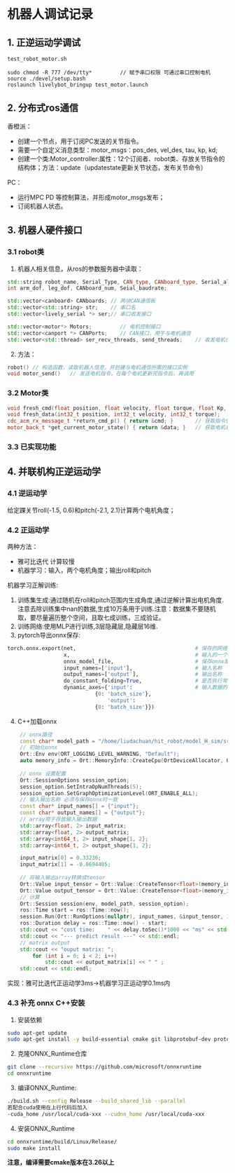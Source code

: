# 机器人调试记录

## 1. 正逆运动学调试

```
test_robot_motor.sh

sudo chmod -R 777 /dev/tty*         // 赋予串口权限 可通过串口控制电机
source ./devel/setup.bash 
roslaunch livelybot_bringup test_motor.launch
```

## 2. 分布式ros通信

香橙派：

-   创建一个节点，用于订阅PC发送的关节指令。
-   需要一个自定义消息类型：motor_msgs：pos_des, vel_des, tau, kp, kd;
-   创建一个类:Motor_controller:属性：12个订阅者、robot类、存放关节指令的结构体；方法：update（updatestate更新关节状态，发布关节命令）

PC：

-   运行MPC PD 等控制算法，并形成motor_msgs发布；
-   订阅机器人状态。

## 3. 机器人硬件接口

### 3.1 robot类

1.   机器人相关信息，从ros的参数服务器中读取：

```c++
std::string robot_name, Serial_Type, CAN_type, CANboard_type, Serial_allocate;
int arm_dof, leg_dof, CANboard_num, Seial_baudrate;

std::vector<canboard> CANboards; // 两块CAN通信板
std::vector<std::string> str;	 // 串口名
std::vector<lively_serial *> ser;// 串口收发接口

std::vector<motor*> Motors;			// 电机控制接口
std::vector<canport *> CANPorts;	// CAN接口，用于与电机通信
std::vector<std::thread> ser_recv_threads, send_threads;	// 收发电机信息线程
```

2.   方法：

```c++
robot()	// 构造函数，读取机器人信息，并创建与电机通信所需的接口实例
void motor_send()	// 发送电机指令，在每个电机更新完指令后，再调用
```

### 3.2 Motor类

```C++
void fresh_cmd(float position, float velocity, float torque, float Kp, float Kd); // 更新电机控制指令
void fresh_data(int32_t position, int32_t velocity, int32_t torque);	// 更新电机状态并发布
cdc_acm_rx_message_t *return_cmd_p() { return &cmd; }		// 获取指令信息
motor_back_t *get_current_motor_state() { return &data; }	// 获取电机状态
```

### 3.3 已实现功能



## 4. 并联机构正逆运动学

### 4.1 逆运动学

给定踝关节roll(-1.5, 0.6)和pitch(-2.1, 2.1)计算两个电机角度；

### 4.2 正运动学

两种方法：

-   雅可比迭代	计算较慢
-   机器学习：输入，两个电机角度；输出roll和pitch

机器学习正解训练:

1.  训练集生成:通过随机在roll和pitch范围内生成角度,通过逆解计算出电机角度.注意去除训练集中nan的数据,生成10万条用于训练.注意：数据集不要随机取，要尽量遍历整个空间，且取七成训练，三成验证。
2.  训练网络:使用MLP进行训练,3层隐藏层,隐藏层16维.
3.  pytorch导出onnx保存:	

```python
torch.onnx.export(net,										# 保存的网络
                  x,										# 输入的一个例子
                  onnx_model_file,							# 保存onnx路径
                  input_names=['input'],					# 输入名称
                  output_names=['output'],					# 输出名称
                  do_constant_folding=True,					# 是否执行常量折叠优化
                  dynamic_axes={'input':					# 输入数据的动态轴
                            {0: 'batch_size'},
                                'output':
                            {0: 'batch_size'}})
```

4.   C++加载onnx

```c++
	// onnx路径
	const char* model_path = "/home/liudachuan/hit_robot/model_H_sim/src/paral/model/model.onnx";
	// 初始化onnx
    Ort::Env env(ORT_LOGGING_LEVEL_WARNING, "Default");
    auto memory_info = Ort::MemoryInfo::CreateCpu(OrtDeviceAllocator, OrtMemTypeCPU);
	
	// onnx 设置配置
    Ort::SessionOptions session_option;
    session_option.SetIntraOpNumThreads(5);
    session_option.SetGraphOptimizationLevel(ORT_ENABLE_ALL);
	// 输入输出名称 必须与保存onnx时一致
    const char* input_names[] = {"input"};
    const char* output_names[] = {"output"};
	// array用于存放输入输出数据
    std::array<float, 2> input_matrix;
    std::array<float, 2> output_matrix;
    std::array<int64_t, 2> input_shape{1, 2};
    std::array<int64_t, 2> output_shape{1, 2};

    input_matrix[0] = 0.33236;
    input_matrix[1] = -0.0694405;
	
	// 将输入输出array转换成tensor
    Ort::Value input_tensor = Ort::Value::CreateTensor<float>(memory_info, input_matrix.data(), input_matrix.size(), input_shape.data(), input_shape.size());
    Ort::Value output_tensor = Ort::Value::CreateTensor<float>(memory_info, output_matrix.data(), output_matrix.size(), output_shape.data(), output_shape.size());
	// 计算
    Ort::Session session(env, model_path, session_option);
    ros::Time start = ros::Time::now();
    session.Run(Ort::RunOptions(nullptr), input_names, &input_tensor, 1, output_names, &output_tensor, 1);
    ros::Duration delay = ros::Time::now() - start;
    std::cout << "cost time:    " << delay.toSec()*1000 << "ms" << std::endl;
    std::cout << "--- predict result ---" << std::endl;
    // matrix output
    std::cout << "ouput matrix: ";
        for (int i = 0; i < 2; i++)
            std::cout << output_matrix[i] << " " ;
    std::cout << std::endl;
```

实现：雅可比迭代正运动学3ms->机器学习正运动学0.1ms内

### 4.3 补充 onnx C++安装

1.  安装依赖

```bash
sudo apt-get update
sudo apt-get install -y build-essential cmake git libprotobuf-dev protobuf-compiler
```

2.   克隆ONNX_Runtime仓库

```bash
git clone --recursive https://github.com/microsoft/onnxruntime
cd onnxruntime
```

3.   编译ONNX_Runtime:

```bash
./build.sh --config Release --build_shared_lib --parallel
若配合cuda使用在上行代码后加入
-cuda_home /usr/local/cuda-xxx --cudnn_home /usr/local/cuda-xxx
```

4.   安装ONNX_Runtime

```bash
cd onnxruntime/build/Linux/Release/
sudo make install
```

**注意，编译需要cmake版本在3.26以上**

